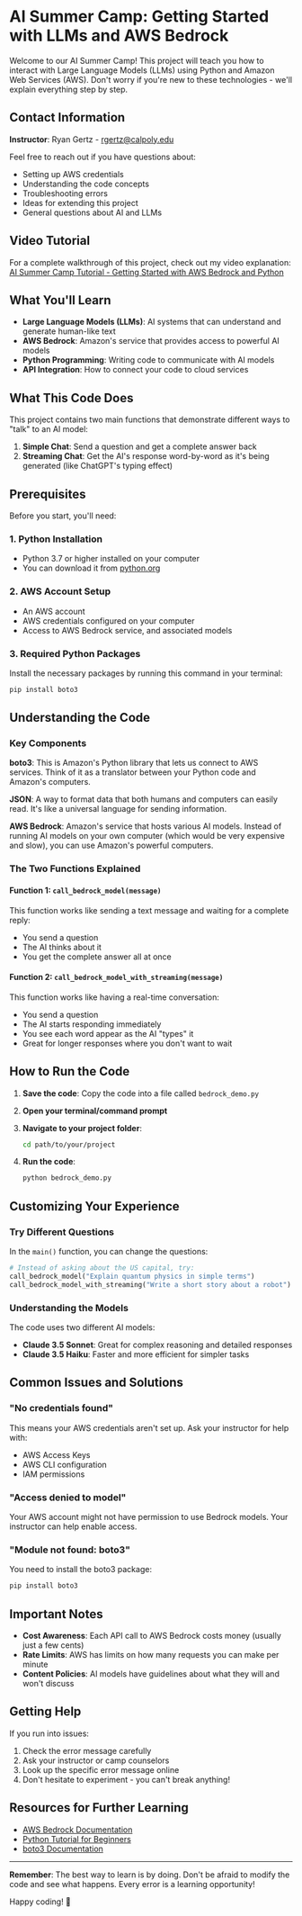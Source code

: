 # AI Summer Camp: Getting Started with LLMs and AWS Bedrock

Welcome to our AI Summer Camp! This project will teach you how to interact with Large Language Models (LLMs) using Python and Amazon Web Services (AWS). Don't worry if you're new to these technologies - we'll explain everything step by step.

## Contact Information

**Instructor**: Ryan Gertz - rgertz@calpoly.edu

Feel free to reach out if you have questions about:
- Setting up AWS credentials
- Understanding the code concepts
- Troubleshooting errors
- Ideas for extending this project
- General questions about AI and LLMs

## Video Tutorial

For a complete walkthrough of this project, check out my video explanation:
[AI Summer Camp Tutorial - Getting Started with AWS Bedrock and Python](https://drive.google.com/file/d/1FwR0wyc6SaYPGWEDihB-d4RRda7D4gcF/view?usp=sharing)

## What You'll Learn

- **Large Language Models (LLMs)**: AI systems that can understand and generate human-like text
- **AWS Bedrock**: Amazon's service that provides access to powerful AI models
- **Python Programming**: Writing code to communicate with AI models
- **API Integration**: How to connect your code to cloud services

## What This Code Does

This project contains two main functions that demonstrate different ways to "talk" to an AI model:

1. **Simple Chat**: Send a question and get a complete answer back
2. **Streaming Chat**: Get the AI's response word-by-word as it's being generated (like ChatGPT's typing effect)

## Prerequisites

Before you start, you'll need:

### 1. Python Installation
- Python 3.7 or higher installed on your computer
- You can download it from [python.org](https://www.python.org/downloads/)

### 2. AWS Account Setup
- An AWS account
- AWS credentials configured on your computer
- Access to AWS Bedrock service, and associated models

### 3. Required Python Packages
Install the necessary packages by running this command in your terminal:
```bash
pip install boto3
```

## Understanding the Code

### Key Components

**boto3**: This is Amazon's Python library that lets us connect to AWS services. Think of it as a translator between your Python code and Amazon's computers.

**JSON**: A way to format data that both humans and computers can easily read. It's like a universal language for sending information.

**AWS Bedrock**: Amazon's service that hosts various AI models. Instead of running AI models on your own computer (which would be very expensive and slow), you can use Amazon's powerful computers.

### The Two Functions Explained

#### Function 1: `call_bedrock_model(message)`
This function works like sending a text message and waiting for a complete reply:
- You send a question
- The AI thinks about it
- You get the complete answer all at once

#### Function 2: `call_bedrock_model_with_streaming(message)`
This function works like having a real-time conversation:
- You send a question
- The AI starts responding immediately
- You see each word appear as the AI "types" it
- Great for longer responses where you don't want to wait

## How to Run the Code

1. **Save the code**: Copy the code into a file called `bedrock_demo.py`

2. **Open your terminal/command prompt**

3. **Navigate to your project folder**:
   ```bash
   cd path/to/your/project
   ```

4. **Run the code**:
   ```bash
   python bedrock_demo.py
   ```

## Customizing Your Experience

### Try Different Questions
In the `main()` function, you can change the questions:
```python
# Instead of asking about the US capital, try:
call_bedrock_model("Explain quantum physics in simple terms")
call_bedrock_model_with_streaming("Write a short story about a robot")
```

### Understanding the Models
The code uses two different AI models:
- **Claude 3.5 Sonnet**: Great for complex reasoning and detailed responses
- **Claude 3.5 Haiku**: Faster and more efficient for simpler tasks

## Common Issues and Solutions

### "No credentials found"
This means your AWS credentials aren't set up. Ask your instructor for help with:
- AWS Access Keys
- AWS CLI configuration
- IAM permissions

### "Access denied to model"
Your AWS account might not have permission to use Bedrock models. Your instructor can help enable access.

### "Module not found: boto3"
You need to install the boto3 package:
```bash
pip install boto3
```

## Important Notes

- **Cost Awareness**: Each API call to AWS Bedrock costs money (usually just a few cents)
- **Rate Limits**: AWS has limits on how many requests you can make per minute
- **Content Policies**: AI models have guidelines about what they will and won't discuss


## Getting Help

If you run into issues:
1. Check the error message carefully
2. Ask your instructor or camp counselors
3. Look up the specific error message online
4. Don't hesitate to experiment - you can't break anything!
   

## Resources for Further Learning

- [AWS Bedrock Documentation](https://docs.aws.amazon.com/bedrock/)
- [Python Tutorial for Beginners](https://www.python.org/about/gettingstarted/)
- [boto3 Documentation](https://boto3.amazonaws.com/v1/documentation/api/latest/index.html)

---

**Remember**: The best way to learn is by doing. Don't be afraid to modify the code and see what happens. Every error is a learning opportunity!

Happy coding! 🚀
